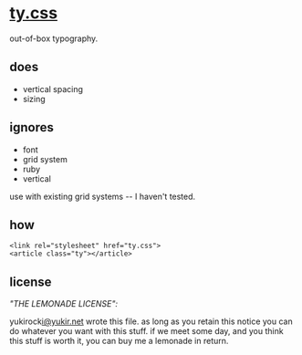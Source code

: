 # [ty.css](http://yukir.net/ty.css/)

out-of-box typography.

## does

* vertical spacing
* sizing

## ignores

* font
* grid system
* ruby
* vertical

use with existing grid systems -- I haven't tested.

## how

    <link rel="stylesheet" href="ty.css">
    <article class="ty"></article>

## license

*"THE LEMONADE LICENSE":*

yukirock<i@yukir.net> wrote this file. as long as you retain this notice you can do whatever you want with this stuff. if we meet some day, and you think this stuff is worth it, you can buy me a lemonade in return.
